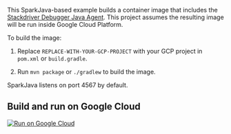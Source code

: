 This SparkJava-based example builds a container image that includes the
[Stackdriver Debugger Java Agent](https://cloud.google.com/debugger/docs/). This
project assumes the resulting image will be run inside Google Cloud Platform.

To build the image:

1. Replace `REPLACE-WITH-YOUR-GCP-PROJECT` with your GCP project in `pom.xml` or
   `build.gradle`.

1. Run `mvn package` or `./gradlew` to build the image.

SparkJava listens on port 4567 by default.

## Build and run on Google Cloud

[![Run on Google Cloud](https://deploy.cloud.run/button.svg)](https://deploy.cloud.run?git_repo=https://github.com/GoogleContainerTools/jib.git&dir=examples/java-agent)

